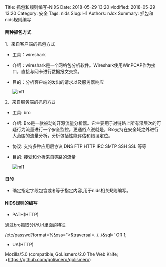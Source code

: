Title: 抓包和规则编写-NIDS
Date: 2018-05-29 13:20
Modified: 2018-05-29 13:20
Category: 安全
Tags: nids
Slug: H1
Authors: nJcx
Summary: 抓包和nids规则编写

#### 两种抓包方式

 1、来自客户端的抓包方式

- 工具：wireshark

- 介绍：wireshark是一个网络包分析软件。Wireshark使用WinPCAP作为接口，直接与网卡进行数据报文交换。

- 目的：分析客户端的发出的请求以及服务器响应

	![ml1](../images/WX20180813-161129.png)

2、来自服务端的抓包方式

- 工具: bro

- 介绍: Bro是一款被动的开源流量分析器。它主要用于对链路上所有深层次的可疑行为流量进行一个安全监控。更通俗点说就是，Bro支持在安全域之外进行大范围的流量分析，分析包括性能评估和错误定位。

- 协议: 支持多种应用层协议 DNS FTP HTTP IRC SMTP SSH SSL 等等

- 目的: 接受和分析来自链路的流量

	![ml1](../images/WX20180813-161105.png)

#### 目的

- 确定指定字段包含或者等于指定内容,用于nids相关规则编写。

#### NIDS规则的编写

- PATH(HTTP)

通过bro抓取分析Url里面的特征

/etc/passwd?format=%&xss="><script>alert('GoLismero');</script>&traversal=../../&sql=' OR 1;


- UA(HTTP)

 Mozilla/5.0 (compatible, GoLismero/2.0 The Web Knife; +https://github.com/golismero/golismero)

